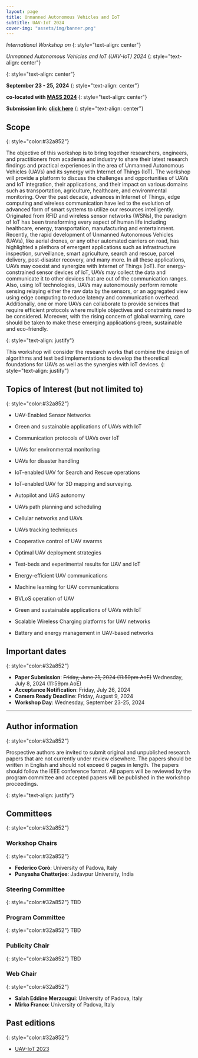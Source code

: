 ```yaml
---
layout: page
title: Unmanned Autonomous Vehicles and IoT
subtitle: UAV-IoT 2024
cover-img: "assets/img/banner.png"
---
```





_International Workshop on_
{: style="text-align: center"}

_Unmanned Autonomous Vehicles and IoT (UAV-IoT) 2024_
{: style="text-align: center"}

<!-- Padova, Italy -->
{: style="text-align: center"}

**September 23 - 25, 2024**
{: style="text-align: center"}

**co-located with [MASS 2024](https://sites.google.com/view/ieee-mass-2024)**
{: style="text-align: center"}

**Submission link: [click here](TBD)**
{: style="text-align: center"}


## Scope
{: style="color:#32a852"}

The objective of this workshop is to bring together researchers, engineers, and practitioners from academia and industry to share their latest research findings and practical experiences in the area of Unmanned Autonomous Vehicles (UAVs) and its synergy with Internet of Things (IoT). The workshop will provide a platform to discuss the challenges and opportunities of UAVs and IoT integration, their applications, and their impact on various domains such as transportation, agriculture, healthcare, and environmental monitoring. Over the past decade, advances in Internet of Things, edge computing and wireless communication have led to the evolution of advanced form of smart systems to utilize our resources intelligently. Originated from RFID and wireless sensor networks (WSNs), the paradigm of IoT has been transforming every aspect of human life including healthcare, energy, transportation, manufacturing and entertainment. Recently, the rapid development of Unmanned Autonomous Vehicles (UAVs), like aerial drones, or any other automated carriers on road, has highlighted a plethora of emergent applications such as infrastructure inspection, surveillance, smart agriculture, search and rescue, parcel delivery, post-disaster recovery, and many more. In all these applications, UAVs may coexist and synergize with Internet of Things (IoT). For energy-constrained sensor devices of IoT, UAVs may collect the data and communicate it to other devices that are out of the communication ranges. Also, using IoT technologies, UAVs may autonomously perform remote sensing relaying either the raw data by the sensors, or an aggregated view using edge computing to reduce latency and communication overhead. Additionally, one or more UAVs can collaborate to provide services that require efficient protocols where multiple objectives and constraints need to be considered. Moreover, with the rising concern of global warming, care should be taken to make these emerging applications green, sustainable and eco-friendly. 

{: style="text-align: justify"}

This workshop will consider the research works that combine the design of algorithms and test bed implementations to develop the theoretical foundations for UAVs as well as the synergies with IoT devices.
{: style="text-align: justify"}


## Topics of Interest (but not limited to)
{: style="color:#32a852"}

- UAV-Enabled Sensor Networks 

- Green and sustainable applications of UAVs with IoT 

- Communication protocols of UAVs over IoT 

- UAVs for environmental monitoring 

- UAVs for disaster handling 

- IoT-enabled UAV for Search and Rescue operations 

- IoT-enabled UAV for 3D mapping and surveying. 

- Autopilot and UAS autonomy 

- UAVs path planning and scheduling 

- Cellular networks and UAVs 

- UAVs tracking techniques 

- Cooperative control of UAV swarms 

- Optimal UAV deployment strategies 

- Test-beds and experimental results for UAV and IoT 

- Energy-efficient UAV communications 

- Machine learning for UAV communications 

- BVLoS operation of UAV 

- Green and sustainable applications of UAVs with IoT 

- Scalable Wireless Charging platforms for UAV networks 

- Battery and energy management in UAV-based networks 

## Important dates
{: style="color:#32a852"}

- **Paper Submission**: ~~Friday, June 21, 2024 (11:59pm AoE)~~ Wednesday, July 8, 2024 (11:59pm AoE)
- **Acceptance Notification**:  Friday, July 26, 2024 
- **Camera Ready Deadline**: Friday, August 9, 2024 <!--firm - [Instructions](https://sites.google.com/view/ieee-mass-2024) -->
- **Workshop Day**: Wednesday, September 23-25, 2024 


* * *

## Author information
{: style="color:#32a852"}

Prospective authors are invited to submit original and unpublished research papers that
are not currently under review elsewhere. The papers should be written in English and
should not exceed 6 pages in length. The papers should follow the IEEE conference
format. All papers will be reviewed by the program committee and accepted papers will
be published in the workshop proceedings.

{: style="text-align: justify"}


## Committees
{: style="color:#32a852"}

### Workshop Chairs
{: style="color:#32a852"}
- **Federico Corò**: University of Padova, Italy
- **Punyasha Chatterjee**: Jadavpur University, India

### Steering Committee
{: style="color:#32a852"}
 TBD
  
### Program Committee
{: style="color:#32a852"}
TBD

### Publicity Chair
{: style="color:#32a852"}
TBD

### Web Chair
{: style="color:#32a852"}
- **Salah Eddine Merzougui**: University of Padova, Italy
- **Mirko Franco**: University of Padova, Italy

<!--
## Program
{: style="color:#32a852"}
TBD
-->
<!--
10:30-10:35: Workshop opening


### Session: 1  [Chair: Evgenii Vinogradov]


10:35 - 10:55:  "*Optimizing RF-Sensing for Drone Detection: The Synergy of Ensemble
Learning and Sensor Fusion*", Laiba Tanveer, Muhammad Zeshan Alam, Maham Misbah,
Farooq Alam Orakazi, Ahmed Alkhayyat and Zeeshan Kaleem


10:55 - 11:15:  "*Should I Stay or Should I Go: A Learning Approach for Drone-based
Sensing Applications*", Giorgos Polychronis, Manos Koutsoubelias and Spyros Lalis


11:15 - 11:35:  "*A Bi-Layer Joint Training Reinforcement Learning Framework for PostDisaster Rescue*", Songjun Huang, Chuanneng Sun, Jie Gong and Dario Pompili


11:35 - 11:55:  "*A Multi-task Transformer Architecture for Drone State Identification and
Trajectory Prediction*", Nikolas Souli, Andreas Palamas, Tania Panayiotou, Panayiotis
Kolios and Georgios Ellinas


11:55 - 12:15:  "*Optimizing UAV Base Station Positioning Through Quantum-Inspired
Solution Workflow*", M Saravanan and Viswanath Pathmanaban


12:15 - 12:35:  "*Differentiated QoS DDPG-based Slicing and Drone Positioning for Next
Generation Networks*", Ghoshana Bista, Abbas Bradai and Emmanuel Moulay


12:35 - 13:00:  Invited Talk: Francesco Betti Sorbelli, "*A Comprehensive Pest Monitoring System for
Brown Marmorated Stink Bug*"


13:00 - 14:00: Lunch


### Session: 2  [Chair: Evgenii Vinogradov]

14:00 - 14:55:  Keynote Talk: "*Automating Digital Twins in IoT-Drone Ecosystems*"
Prof. Marco Di Felice, Università di Bologna, Italy


14:55 - 15:15:  "*Risk Assessment in BVLoS Operations for UAVs: Challenges and Solutions*",
Francesco Betti Sorbelli, Punyasha Chatterjee, Papiya Das and Maria Cristina Pinotti


15:15 - 15:30:  Coffee break


### Session: 3  [Chair: Francesco Betti Sorbelli]


15:30 - 15:50:  "*Experimental analysis of Wi-Fi-based remote control of UAVs with
concurrent mission traffic*", Thierry Arrabal, Théotime Balaguer, Isabelle Guérin-Lassous
and Olivier Simonin


15:50 - 16:10:  "*Empirical evaluation of multi UAV coverage path planning for aerial surveying*"
, Jamie Wubben, Jo˜ao P. Matos-Carvalho, D´ario Pedro and Slavisa Tomic


16:10 - 16:30:  "*An Over the Air Software Update System for IoT Microcontrollers based on
WebAssembly*", Ivan Zyrianoff, Luca Sciullo, Lorenzo Gigli, Angelo Trotta, Carlos Alberto
Kamienski and Marco Di Felice


16:30 - 16:50:  "*A Deep Learning-based Pest Insect Monitoring System for Ultra-low Power
Pocket-sized Drones*", Luca Crupi, Luca Butera, Alberto Ferrante and Daniele Palossi


16:50 - 17:10:  "*An Adaptive Drone-based Multigenerational Sensor System for Monitoring Large
Ecosystems*" , Ravi Mukkamala, Stephan Olariu, Meshari Aljohani, Mohan Sunkara and Hind
Aldabagh,

17:10-17:15:  Closing Remarks
-->

## Past editions
{: style="color:#32a852"}
- [UAV-IoT 2023](https://sites.google.com/view/ieee-mass-uav-iot-2023/home)
